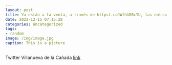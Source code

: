 ```yaml
---
layout: post
title: Ya están a la venta, a través de httpst.coJWfhhDBcIU, las entradas para los espectáculos familiares “Mago Riversson” y “Cant...
date: 2022-12-15 07:15:28
categories: uncategorized
tags:
- random
image: /img/image.jpg
caption: This is a picture
---
```

Twitter Villanueva de la Cañada [link](https://twitter.com/AytoVDLCanada/status/1603028867635109890)
